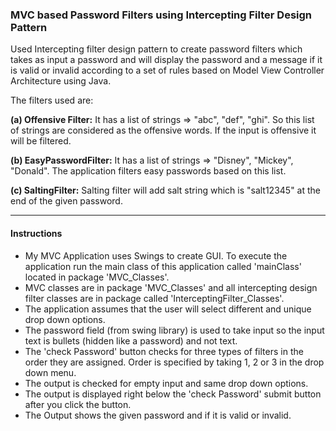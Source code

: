 ### MVC based Password Filters using Intercepting Filter Design Pattern

Used Intercepting filter design pattern to create password filters which takes as input a password and will display the password and a message if it is valid or invalid according to a set of rules based on Model View Controller Architecture using Java.

The filters used are: 

**(a) Offensive Filter:** 
It has a list of strings => "abc", "def", "ghi". So this list of strings are considered as the offensive words. If the input is offensive it will be filtered.
 
**(b)	EasyPasswordFilter:** 
It has a list of strings => "Disney", "Mickey", "Donald". The application filters easy passwords based on this list.
 
**(c) SaltingFilter:** 
Salting filter will add salt string which is "salt12345" at the end of the given password.


- - - -

#### Instructions

* My MVC Application uses Swings to create GUI. To execute the application run the main class of this application called 'mainClass' located in package 'MVC_Classes'. 
* MVC classes are in package 'MVC_Classes' and all intercepting design filter classes are in package called 'InterceptingFilter_Classes'.
* The application assumes that the user will select different and unique drop down options.
* The password field (from swing library) is used to take input so the input text is bullets (hidden like a password) and not text.
* The 'check Password' button checks for three types of filters in the order they are assigned. Order is specified by taking 1, 2 or 3 in the drop down menu.
* The output is checked for empty input and same drop down options.
* The output is displayed right below the 'check Password' submit button after you click the button. 
* The Output shows the given password and if it is valid or invalid. 

